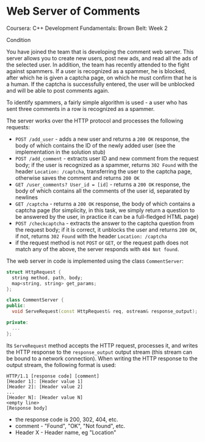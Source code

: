 # Web Server of Comments
Coursera: C++ Development Fundamentals: Brown Belt: Week 2

Condition

You have joined the team that is developing the comment web server. This server allows you to create new users, post new ads, and read all the ads of the selected user. 
In addition, the team has recently attended to the fight against spammers. If a user is recognized as a spammer, he is blocked, after which he is given a captcha page, 
on which he must confirm that he is a human. If the captcha is successfully entered, the user will be unblocked and will be able to post comments again.

To identify spammers, a fairly simple algorithm is used - a user who has sent three comments in a row is recognized as a spammer.

The server works over the HTTP protocol and processes the following requests:
- ```POST /add_user``` - adds a new user and returns a ```200 OK``` response, the body of which contains the ID of the newly added user (see the implementation in the solution stub)
- ```POST /add_comment``` - extracts user ID and new comment from the request body; if the user is recognized as a spammer, returns ```302 Found``` with the header 
```Location: /captcha```, transferring the user to the captcha page, otherwise saves the comment and returns ```200 OK```
- ```GET /user_comments? User_id = [id]``` - returns a ```200 OK``` response, the body of which contains all the comments of the user id, separated by newlines
- ```GET /captcha``` - returns a ```200 OK``` response, the body of which contains a captcha page (for simplicity, in this task, we simply return a question to be answered 
by the user, in practice it can be a full-fledged HTML page)
- ```POST /checkcaptcha``` - extracts the answer to the captcha question from the request body; if it is correct, it unblocks the user and returns ```200 OK```, if not, 
returns ```302 Found``` with the header ```Location: /captcha```
- if the request method is not ```POST``` or ```GET```, or the request path does not match any of the above, the server responds with ```404 Not found```.

The web server in code is implemented using the class ```CommentServer```:

```c++
struct HttpRequest {
  string method, path, body;
  map<string, string> get_params;
};

class CommentServer {
public:
  void ServeRequest(const HttpRequest& req, ostream& response_output);

private:
  ...
};
```
Its ```ServeRequest``` method accepts the HTTP request, processes it, and writes the HTTP response to the ```response_output``` output stream (this stream can be bound 
to a network connection). When writing the HTTP response to the output stream, the following format is used:

```
HTTP/1.1 [response code] [comment]
[Header 1]: [Header value 1]
[Header 2]: [Header value 2]
...
[Header N]: [Header value N]
<empty line>
[Response body]
```
- the response code is 200, 302, 404, etc.
- comment - "Found", "OK", "Not found", etc.
- Header X - Header name, eg "Location"
